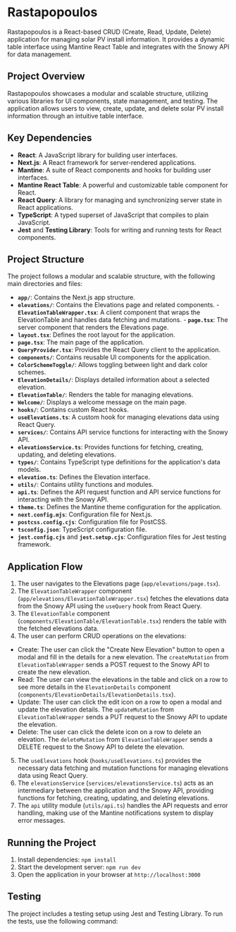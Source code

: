 Rastapopoulos
=============

Rastapopoulos is a React-based CRUD (Create, Read, Update, Delete) application for managing solar PV install information. It provides a dynamic table interface using Mantine React Table and integrates with the Snowy API for data management.

Project Overview
----------------

Rastapopoulos showcases a modular and scalable structure, utilizing various libraries for UI components, state management, and testing. The application allows users to view, create, update, and delete solar PV install information through an intuitive table interface.

Key Dependencies
----------------

-   **React**: A JavaScript library for building user interfaces.
-   **Next.js**: A React framework for server-rendered applications.
-   **Mantine**: A suite of React components and hooks for building user interfaces.
-   **Mantine React Table**: A powerful and customizable table component for React.
-   **React Query**: A library for managing and synchronizing server state in React applications.
-   **TypeScript**: A typed superset of JavaScript that compiles to plain JavaScript.
-   **Jest** and **Testing Library**: Tools for writing and running tests for React components.

Project Structure
-----------------

The project follows a modular and scalable structure, with the following main directories and files:

-   **`app/`**: Contains the Next.js app structure.
  -   **`elevations/`**: Contains the Elevations page and related components.
    -   **`ElevationTableWrapper.tsx`**: A client component that wraps the ElevationTable and handles data fetching and mutations.
    -   **`page.tsx`**: The server component that renders the Elevations page.
  -   **`layout.tsx`**: Defines the root layout for the application.
  -   **`page.tsx`**: The main page of the application.
  -   **`QueryProvider.tsx`**: Provides the React Query client to the application.
-   **`components/`**: Contains reusable UI components for the application.
  -   **`ColorSchemeToggle/`**: Allows toggling between light and dark color schemes.
  -   **`ElevationDetails/`**: Displays detailed information about a selected elevation.
  -   **`ElevationTable/`**: Renders the table for managing elevations.
  -   **`Welcome/`**: Displays a welcome message on the main page.
-   **`hooks/`**: Contains custom React hooks.
  -   **`useElevations.ts`**: A custom hook for managing elevations data using React Query.
-   **`services/`**: Contains API service functions for interacting with the Snowy API.
  -   **`elevationsService.ts`**: Provides functions for fetching, creating, updating, and deleting elevations.
-   **`types/`**: Contains TypeScript type definitions for the application's data models.
  -   **`elevation.ts`**: Defines the Elevation interface.
-   **`utils/`**: Contains utility functions and modules.
  -   **`api.ts`**: Defines the API request function and API service functions for interacting with the Snowy API.
-   **`theme.ts`**: Defines the Mantine theme configuration for the application.
-   **`next.config.mjs`**: Configuration file for Next.js.
-   **`postcss.config.cjs`**: Configuration file for PostCSS.
-   **`tsconfig.json`**: TypeScript configuration file.
-   **`jest.config.cjs`** and **`jest.setup.cjs`**: Configuration files for Jest testing framework.

Application Flow
----------------

1.  The user navigates to the Elevations page (`app/elevations/page.tsx`).
2.  The `ElevationTableWrapper` component (`app/elevations/ElevationTableWrapper.tsx`) fetches the elevations data from the Snowy API using the `useQuery` hook from React Query.
3.  The `ElevationTable` component (`components/ElevationTable/ElevationTable.tsx`) renders the table with the fetched elevations data.
4.  The user can perform CRUD operations on the elevations:
  -   Create: The user can click the "Create New Elevation" button to open a modal and fill in the details for a new elevation. The `createMutation` from `ElevationTableWrapper` sends a POST request to the Snowy API to create the new elevation.
  -   Read: The user can view the elevations in the table and click on a row to see more details in the `ElevationDetails` component (`components/ElevationDetails/ElevationDetails.tsx`).
  -   Update: The user can click the edit icon on a row to open a modal and update the elevation details. The `updateMutation` from `ElevationTableWrapper` sends a PUT request to the Snowy API to update the elevation.
  -   Delete: The user can click the delete icon on a row to delete an elevation. The `deleteMutation` from `ElevationTableWrapper` sends a DELETE request to the Snowy API to delete the elevation.
5.  The `useElevations` hook (`hooks/useElevations.ts`) provides the necessary data fetching and mutation functions for managing elevations data using React Query.
6.  The `elevationsService` (`services/elevationsService.ts`) acts as an intermediary between the application and the Snowy API, providing functions for fetching, creating, updating, and deleting elevations.
7.  The `api` utility module (`utils/api.ts`) handles the API requests and error handling, making use of the Mantine notifications system to display error messages.

Running the Project
-------------------

1.  Install dependencies: `npm install`
2.  Start the development server: `npm run dev`
3.  Open the application in your browser at `http://localhost:3000`

Testing
-------

The project includes a testing setup using Jest and Testing Library. To run the tests, use the following command:

